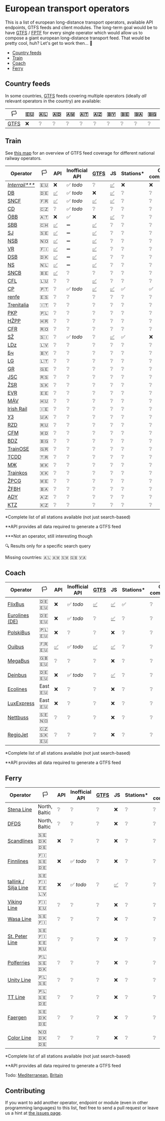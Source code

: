 # European transport operators

This is a list of european long-distance transport operators, available API endpoints, GTFS feeds and client modules. The long-term goal would be to have [GTFS](https://developers.google.com/transit/gtfs/) / [FPTF](https://github.com/public-transport/friendly-public-transport-format) for every single operator which would allow us to compose a giant european long-distance transport feed. That would be pretty cool, huh? Let's get to work then… 🔨

- [Country feeds](#country-feeds)
- [Train](#train)
- [Coach](#coach)
- [Ferry](#ferry)

## Country feeds

In some countries, [GTFS](https://developers.google.com/transit/gtfs/) feeds covering multiple operators (ideally *all* relevant operators in the country) are available:

| 🏳️ | 🇪🇺 | 🇦🇱 | 🇦🇩 | 🇦🇲 | 🇦🇹 | 🇦🇿 | 🇧🇾 | 🇧🇪 | 🇧🇦 | 🇧🇬 | 🇭🇷 | 🇨🇾 | 🇨🇿 | 🇩🇰 | 🇪🇪 | 🇲🇰 | 🇫🇮 | 🇫🇷 | 🇬🇪 | 🇩🇪 | 🇬🇷 | 🇭🇺 | 🇮🇸 | 🇮🇪 | 🇮🇹 | 🇰🇿 | 🇽🇰 | 🇱🇻 | 🇱🇮 | 🇱🇹 | 🇱🇺 | 🇲🇹 | 🇲🇩 | 🇲🇨 | 🇲🇪 | 🇳🇱 | 🇳🇴 | 🇵🇱 | 🇵🇹 | 🇷🇴 | 🇷🇺 | 🇸🇲 | 🇷🇸 | 🇸🇰 | 🇸🇮 | 🇪🇸 | 🇸🇪 | 🇨🇭 | 🇹🇷 | 🇺🇦 | 🇬🇧 | 🇻🇦 |
| - | - | - | - | - | - | - | - | - | - | - | - | - | - | - | - | - | - | - | - | - | - | - | - | - | - | - | - | - | - | - | - | - | - | - | - | - | - | - | - | - | - | - | - | - | - | - | - | - | - | - | - | - |
| [GTFS](https://developers.google.com/transit/gtfs/) | ❌ | ❔ | ❔ | ❔ | ❔ | ❔ | ❔ | ❔ | ❔ | ❔ | ❔ | ❔ | ❔ | [✅](https://help.rejseplanen.dk) | ❔ | ❔ | [✅](http://dev.hsl.fi/gtfs.matka/) | [✅](https://navitia.opendatasoft.com/explore/?sort=modified&q=&refine.geographicarea=France) | ❔ | ❌ | ❔ | ❔ | ❔ | ❔ | ❔ | ❔ | ❔ | ❔ | ❔ | ❔ | [✅](http://openov.lu/) | ❔ | ❔ | ❔ | ❔ | [✅](https://openov.nl/) | [✅](https://data.norge.no/data/norsk-reiseinformasjon/nasjonale-rutedata-norge) | ❔ | ❔ | ❔ | ❔ | ❔ | ❔ | ❔ | ❔ | ❔ | [✅](http://www.trafiklab.se/api) | [✅](http://gtfs.geops.ch/) | ❔ | ❔ | ❔ | ❔ |

## Train

See [this map](train-gtfs/readme.md) for an overview of GTFS feed coverage for different national railway operators.

Operator | 🏳️ | API | Inofficial API | [GTFS](https://developers.google.com/transit/gtfs/) | JS | Stations\* | GTFS-compatible\*\*
-------- | --------- | --- | -------------- | ---- | -- | --------- | ------
[*Interrail\*\*\**](https://www.interrail.eu/) | 🇪🇺 | ❌ | ✅ *todo* | ❔ | [✅](https://github.com/juliuste/interrail/) | ❌ | ❌
[DB](https://www.bahn.de) | 🇩🇪 | [✅](http://data.deutschebahn.com/dataset?groups=apis) | ✅ *todo* | ❌ | [✅](https://github.com/derhuerst/db-hafas/) | ❔ | ❔
[SNCF](http://www.sncf.fr) | 🇫🇷 | [✅](https://www.digital.sncf.com/startup/api) | ✅ *todo* | [✅](https://navitia.opendatasoft.com/explore/?sort=modified&q=&refine.geographicarea=France) | [✅](https://github.com/juliuste/sncf) | ❔ | ❔
[CD](https://www.cd.cz/) | 🇨🇿 | ❔ | ✅ *todo* | ❔ | ❔ | ❔ | ❔
[ÖBB](http://www.oebb.at) | 🇦🇹 | ❌ | ✅ | ❌ | [✅](https://github.com/juliuste/oebb) | ❔ | ❔
[SBB](https://www.sbb.ch) | 🇨🇭 | [✅](https://data.sbb.ch/api/v1/documentation) | ➖ | [✅](http://gtfs.geops.ch/) | ❔ | ❔ | ❔
[SJ](https://www.sj.se/) | 🇸🇪 | [✅](http://www.trafiklab.se/api) | ➖ | [✅](http://www.trafiklab.se/api) | ❔ | ❔ | ❔
[NSB](https://www.nsb.no/) | 🇳🇴 | [✅](https://data.norge.no/data/norsk-reiseinformasjon/nasjonale-rutedata-norge) | ➖ | [✅](https://data.norge.no/data/norsk-reiseinformasjon/nasjonale-rutedata-norge) | ❔ | ❔ | ❔
[VR](https://www.vr.fi) | 🇫🇮 | [✅](https://www.digitransit.fi/) | ➖ | [✅](http://dev.hsl.fi/gtfs.matka/) | ❔ | ❔ | ❔
[DSB](https://www.dsb.dk/) | 🇩🇰 | [✅](https://help.rejseplanen.dk/hc/da/articles/214174465-Rejseplanens-API) | ➖ | [✅](https://help.rejseplanen.dk) | ❔ | ❔ | ❔
[NS](https://www.ns.nl/) | 🇳🇱 | [✅](https://openov.nl/) | ➖ | [✅](https://openov.nl/) | ❔ | ❔ | ❔
[SNCB](http://www.belgianrail.be/) | 🇧🇪 | [✅](https://api.irail.be/) | ❔ | ❔ | ❔ | ❔ | ❔
[CFL](http://www.cfl.lu/) | 🇱🇺 | ❔ | ❔ | [✅](http://openov.lu/) | ❔ | ❔ | ❔
[CP](https://www.cp.pt) | 🇵🇹 | ❔ | ✅ *todo* | [✅](https://gtfs.directory/comboios-de-portugal/) | [✅](https://github.com/juliuste/comboios) | ✅ | ✅
[renfe](http://www.renfe.com/) | 🇪🇸 | ❔ | ❔ | ❔ | ❔ | ❔ | ❔
[Trenitalia](http://www.trenitalia.com) | 🇮🇹 | ❔ | ❔ | ❔ | ❔ | ❔ | ❔
[PKP](http://pkp.pl/) | 🇵🇱 | ❔ | ❔ | ❔ | ❔ | ❔ | ❔
[HŽPP](http://www.hzpp.hr/) | 🇭🇷 | ❔ | ❔ | ❔ | ❔ | ❔ | ❔
[CFR](https://www.cfrcalatori.ro/) | 🇷🇴 | ❔ | ❔ | ❔ | ❔ | ❔ | ❔
[SŽ](http://www.slo-zeleznice.si) | 🇸🇮 | ❔ | ✅ *todo* | ❔ | [✅](https://github.com/juliuste/slovenske-zeleznice) | ✅ | ❌
[LDz](https://www.ldz.lv/) | 🇱🇻 | ❔ | ❔ | ❔ | ❔ | ❔ | ❔
[Бч](http://www.rw.by/) | 🇧🇾 | ❔ | ❔ | ❔ | ❔ | ❔ | ❔
[LG](http://www.litrail.lt) | 🇱🇹 | ❔ | ❔ | ❔ | ❔ | ❔ | ❔
[GR](http://www.railway.ge) | 🇬🇪 | ❔ | ❔ | ❔ | ❔ | ❔ | ❔
[JSC](http://serbianrailways.com/) | 🇷🇸 | ❔ | ❔ | ❔ | ❔ | ❔ | ❔
[ŽSR](http://www.slovakrail.sk/) | 🇸🇰 | ❔ | ❔ | ❔ | ❔ | ❔ | ❔
[EVR](http://www.evr.ee/) | 🇪🇪 | ❔ | ❔ | ❔ | ❔ | ❔ | ❔
[MÁV](https://www.mavcsoport.hu/) | 🇭🇺 | ❔ | ❔ | ❔ | ❔ | ❔ | ❔
[Irish Rail](http://www.irishrail.ie) | 🇮🇪 | ❔ | ❔ | ❔ | ❔ | ❔ | ❔
[УЗ](http://www.uz.gov.ua/en/) | 🇺🇦 | ❔ | ❔ | ❔ | ❔ | ❔ | ❔
[RZD](http://pass.rzd.ru/main-pass/public/en) | 🇷🇺 | ❔ | ❔ | ❔ | ❔ | ❔ | ❔
[CFM](http://www.railway.md/) | 🇲🇩 | ❔ | ❔ | ❔ | ❔ | ❔ | ❔
[BDZ](http://www.bdz.bg) | 🇧🇬 | ❔ | ❔ | ❔ | ❔ | ❔ | ❔
[TrainOSE](http://www.trainose.gr/) | 🇬🇷 | ❔ | ❔ | ❔ | ❔ | ❔ | ❔
[TCDD](http://www.tcdd.gov.tr/) | 🇹🇷 | ❔ | ❔ | ❔ | ❔ | ❔ | ❔
[МЖ](http://www.mzi.mk/) | 🇲🇰 | ❔ | ❔ | ❔ | ❔ | ❔ | ❔
[Trainkos](http://www.trainkos.com/) | 🇽🇰 | ❔ | ❔ | ❔ | ❔ | ❔ | ❔
[ŽPCG](http://www.zcg-prevoz.me/) | 🇲🇪 | ❔ | ❔ | ❔ | ❔ | ❔ | ❔
[ŽFBH](http://www.zfbh.ba/) | 🇧🇦 | ❔ | ❔ | ❔ | ❔ | ❔ | ❔
[ADY](https://ady.az/) | 🇦🇿 | ❔ | ❔ | ❔ | ❔ | ❔ | ❔
[KTZ](http://www.railways.kz/) | 🇰🇿 | ❔ | ❔ | ❔ | ❔ | ❔ | ❔

\*Complete list of all stations available (not just search-based)

\*\*API provides all data required to generate a GTFS feed

\*\*\*Not an operator, still interesting though

🔍 Results only for a specific search query

Missing countries: 🇦🇱 🇦🇲 🇸🇲 🇬🇧 🇻🇦

## Coach

Operator | 🏳️ | API | Inofficial API | [GTFS](https://developers.google.com/transit/gtfs/) | JS | Stations\* | GTFS-compatible\*\*
-------- | --------- | --- | -------------- | ---- | -- | --------- | ------
[FlixBus](https://www.flixbus.com/) | 🇩🇪 🇪🇺 | ❌ | ✅ *todo* | [✅](http://data.ndovloket.nl/flixbus/) | [✅](https://github.com/juliuste/meinfernbus) | ✅ | ❔
[Eurolines (DE)](https://www.eurolines.de) | 🇩🇪 🇪🇺 | ❌ | ✅ *todo* | ❔ | [✅](https://github.com/juliuste/eurolines-de) | ❔ | ❔
[PolskiBus](http://www.polskibus.com) | 🇵🇱 🇪🇺 | ❌ | ❔ | ❔ | ❌ | ❔ | ❔
[Ouibus](https://www.ouibus.com/) | 🇫🇷 🇪🇺 | [✅](https://api.idbus.com/) | ✅ *todo* | [✅](https://api.idbus.com/#gtfs-file) | [✅](https://github.com/juliuste/ouibus) | ❔ | ❔
[MegaBus](https://uk.megabus.com/) | 🇬🇧 🇪🇺 | ❔ | ❔ | ❔ | ❌ | ❔ | ❔
[Deinbus](https://www.deinbus.de/) | 🇩🇪 🇪🇺 | ❌ | ✅ *todo* | ❔ | [✅](https://github.com/juliuste/deinbus) | ❔ | ❔
[Ecolines](https://ecolines.net) | East 🇪🇺 | ❌ | ❔ | ❔ | ❌ | ❔ | ❔
[LuxExpress](https://luxexpress.eu) | East 🇪🇺 | ❌ | ❔ | ❔ | ❌ | ❔ | ❔
[Nettbuss](https://www.nettbuss.se/) | 🇸🇪 🇳🇴 | ❔ | ❔ | ❔ | ❌ | ❔ | ❔
[RegioJet](https://www.regiojet.com/) | 🇨🇿 🇸🇰 🇪🇺 | ❔ | ❔ | ❔ | ❌ | ❔ | ❔

\*Complete list of all stations available (not just search-based)

\*\*API provides all data required to generate a GTFS feed

## Ferry

Operator | 🏳️ | API | Inofficial API | [GTFS](https://developers.google.com/transit/gtfs/) | JS | Stations\* | GTFS-compatible\*\*
-------- | --------- | --- | -------------- | ---- | -- | --------- | ------
[Stena Line](https://www.stenaline.de/) | North, Baltic | ❔ | ❔ | ❔ | ❌ | ❔ | ❔
[DFDS](https://www.dfdsseaways.com/) | North, Baltic | ❔ | ❔ | ❔ | ❌ | ❔ | ❔
[Scandlines](https://www.scandlines.com/) | 🇸🇪 🇩🇰 🇩🇪 | ❌ | ❔ | ❔ | ❌ | ❔ | ❔
[Finnlines](https://www.finnlines.com/) | 🇫🇮 🇸🇪 🇩🇪 | ❌ | ✅ *todo* | ❔ | ❌ | ❔ | ❔
[tallink / Silja Line](https://www.tallink.com/) | 🇸🇪 🇫🇮 🇪🇪 🇱🇻 | ❌ | ✅ *todo* | ❔ | [✅](https://github.com/juliuste/tallink) | ❔ | ❔
[Viking Line](http://www.vikingline.fi/) | 🇫🇮 🇪🇺 | ❔ | ❔ | ❔ | ❌ | ❔ | ❔
[Wasa Line](https://www.wasaline.com/) | 🇸🇪 🇫🇮 | ❔ | ❔ | ❔ | ❌ | ❔ | ❔
[St. Peter Line](https://stpeterline.com/) | 🇸🇪 🇫🇮 🇪🇪 🇷🇺 | ❔ | ❔ | ❔ | ❌ | ❔ | ❔
[Polferries](http://polferries.pl/) | 🇵🇱 🇸🇪 🇩🇰 | ❔ | ❔ | ❔ | ❌ | ❔ | ❔
[Unity Line](https://www.unityline.pl/) | 🇵🇱 🇸🇪 | ❔ | ❔ | ❔ | ❌ | ❔ | ❔
[TT Line](https://ttline.com/) | 🇵🇱 🇸🇪 🇩🇪 | ❔ | ❔ | ❔ | ❌ | ❔ | ❔
[Faergen](https://www.faergen.dk) | 🇸🇪 🇩🇰 🇩🇪 | ❔ | ❔ | ❔ | ❌ | ❔ | ❔
[Color Line](https://www.colorline.com/) | 🇳🇴 🇩🇰 🇩🇪 | ❔ | ❔ | ❔ | ❌ | ❔ | ❔

\*Complete list of all stations available (not just search-based)

\*\*API provides all data required to generate a GTFS feed

Todo: [Mediterranean](https://wikitravel.org/en/Ferries_in_the_Mediterranean), [Britain](https://wikitravel.org/en/Ferry_routes_to_British_Mainland)

## Contributing

If you want to add another operator, endpoint or module (even in other programming languages) to this list, feel free to send a pull request or leave us a hint at [the issues page](https://github.com/public-transport/european-transport-operators/issues).
